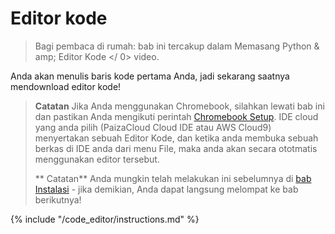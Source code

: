 # Editor kode

> Bagi pembaca di rumah: bab ini tercakup dalam  Memasang Python & amp; Editor Kode </ 0> video.</p> </blockquote> 
> 
> Anda akan menulis baris kode pertama Anda, jadi sekarang saatnya mendownload editor kode!
> 
> > **Catatan** Jika Anda menggunakan Chromebook, silahkan lewati bab ini dan pastikan Anda mengikuti perintah [Chromebook Setup](../chromebook_setup/README.md). IDE cloud yang anda pilih (PaizaCloud Cloud IDE atau AWS Cloud9) menyertakan sebuah Editor Kode, dan ketika anda membuka sebuah berkas di IDE anda dari menu File, maka anda akan secara ototmatis menggunakan editor tersebut.
> > 
> > ** Catatan** Anda mungkin telah melakukan ini sebelumnya di [bab Instalasi](../installation/README.md) - jika demikian, Anda dapat langsung melompat ke bab berikutnya!
> 
> {% include "/code_editor/instructions.md" %}
